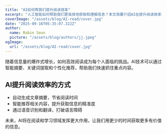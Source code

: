 ```yaml
---
title: "AI如何帮我们提升阅读效率"
excerpt: "人工智能如何帮助我们更高效地获取和理解信息？本文简要介绍AI在提升阅读效率方面的应用。"
coverImage: "/assets/blog/AI-read/cover.jpg"
date: "2025-09-16T05:35:07.322Z"
author:
  name: Robin Seun
  picture: "/assets/blog/authors/jj.jpeg"
ogImage:
  url: "/assets/blog/AI-read/cover.jpg"
---
```


随着信息量的爆炸式增长，如何高效阅读成为每个人面临的挑战。AI技术可以通过智能摘要、关键词提取和个性化推荐，帮助我们快速抓住重点内容。

## AI提升阅读效率的方式

- 自动生成文章摘要，节省阅读时间
- 智能推荐相关内容，提升获取信息的精准度
- 通过语音识别和翻译，打破语言障碍

未来，AI将在阅读和学习领域发挥更大作用，让我们用更少的时间获取更多有价值的信息。
